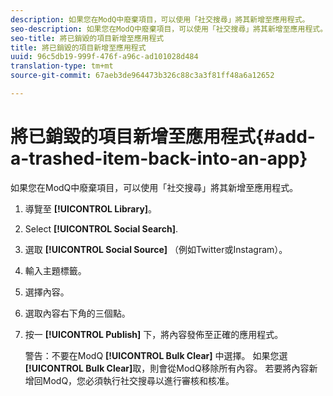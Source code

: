 ```yaml
---
description: 如果您在ModQ中廢棄項目，可以使用「社交搜尋」將其新增至應用程式。
seo-description: 如果您在ModQ中廢棄項目，可以使用「社交搜尋」將其新增至應用程式。
seo-title: 將已銷毀的項目新增至應用程式
title: 將已銷毀的項目新增至應用程式
uuid: 96c5db19-999f-476f-a96c-ad101028d484
translation-type: tm+mt
source-git-commit: 67aeb3de964473b326c88c3a3f81ff48a6a12652

---
```



# 將已銷毀的項目新增至應用程式{#add-a-trashed-item-back-into-an-app}

如果您在ModQ中廢棄項目，可以使用「社交搜尋」將其新增至應用程式。

1. 導覽至 **[!UICONTROL Library]**。
1. Select **[!UICONTROL Social Search]**.
1. 選取 **[!UICONTROL Social Source]** （例如Twitter或Instagram）。
1. 輸入主題標籤。
1. 選擇內容。
1. 選取內容右下角的三個點。
1. 按一 **[!UICONTROL Publish]** 下，將內容發佈至正確的應用程式。

   警告：不要在ModQ **[!UICONTROL Bulk Clear]** 中選擇。 如果您選 **[!UICONTROL Bulk Clear]**&#x200B;取，則會從ModQ移除所有內容。 若要將內容新增回ModQ，您必須執行社交搜尋以進行審核和核准。
